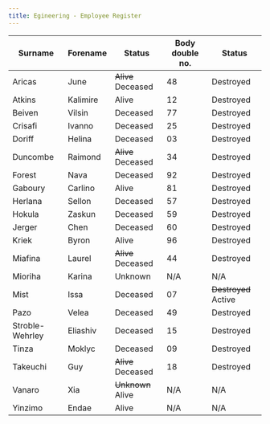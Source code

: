 ```yaml
---
title: Egineering - Employee Register
---
```

Surname | Forename | Status | Body double no. | Status
-- | -- | -- | -- | --
Aricas|June|~~Alive~~ Deceased|48|Destroyed
Atkins|Kalimire|Alive|12|Destroyed|
Beiven|Vilsin|Deceased|77|Destroyed
Crisafi|Ivanno|Deceased|25|Destroyed
Doriff|Helina|Deceased|03|Destroyed
Duncombe|Raimond|~~Alive~~ Deceased|34|Destroyed
Forest|Nava|Deceased|92|Destroyed
Gaboury|Carlino|Alive|81|Destroyed
Herlana|Sellon|Deceased|57|Destroyed
Hokula|Zaskun|Deceased|59|Destroyed
Jerger|Chen|Deceased|60|Destroyed
Kriek|Byron|Alive|96|Destroyed
Miafina|Laurel|~~Alive~~ Deceased|44|Destroyed
Mioriha|Karina|Unknown|N/A|N/A
Mist|Issa|Deceased|07|~~Destroyed~~ Active
Pazo|Velea|Deceased|49|Destroyed
Stroble-Wehrley|Eliashiv|Deceased|15|Destroyed
Tinza|Moklyc|Deceased|09|Destroyed
Takeuchi|Guy|~~Alive~~ Deceased|18|Destroyed
Vanaro|Xia|~~Unknown~~ Alive|N/A|N/A
Yinzimo|Endae|Alive|N/A|N/A
